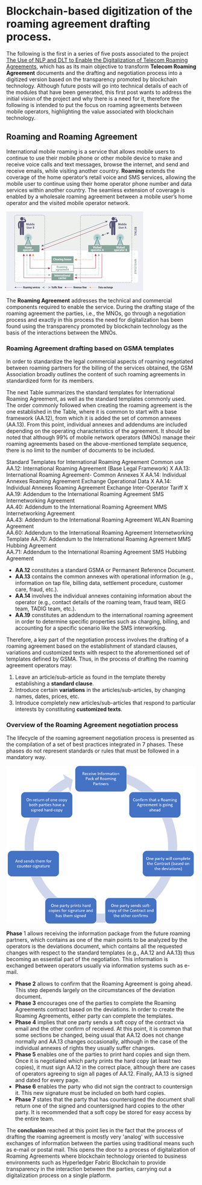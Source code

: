 # Blockchain-based digitization of the roaming agreement drafting process.

The following is the first in a series of five posts associated to the project [The Use of NLP and DLT to Enable the Digitalization of Telecom Roaming Agreements]( https://wiki.hyperledger.org/display/INTERN/Project+Plan%3A+The+Use+of+NLP+and+DLT+to+Enable+the+Digitalization+of+Telecom+Roaming+Agreements), which has as its main objective to transform **Telecom Roaming Agreement** documents and the drafting and negotiation process into a digitized version based on the transparency promoted by blockchain technology.
Although future posts will go into technical details of each of the modules that have been generated, this first post wants to address the initial vision of the project and why there is a need for it, therefore the following is intended to put the focus on roaming agreements between mobile operators, highlighting the value associated with blockchain technology.

## Roaming and Roaming Agreement
International mobile roaming is a service that allows mobile users to continue to use their mobile phone or other mobile device to make and receive voice calls and text messages, browse the internet, and send and receive emails, while visiting another country. **Roaming** extends the coverage of the home operator’s retail voice and SMS services, allowing the mobile user to continue using their home operator phone number and data services within another country. The seamless extension of coverage is enabled by a wholesale roaming agreement between a mobile user’s home operator and the visited mobile operator network.

<img src="https://github.com/sfl0r3nz05/Medium/blob/main/Roaming%20Agreement%20drafting%20process/images/roaming_agreement.png">
 
The **Roaming Agreement** addresses the technical and commercial components required to enable the service. During the drafting stage of the roaming agreement the parties, i.e., the MNOs, go through a negotiation process and exactly in this process the need for digitalization has been found using the transparency promoted by blockchain technology as the basis of the interactions between the MNOs.

### Roaming Agreement drafting based on GSMA templates
In order to standardize the legal commercial aspects of roaming negotiated between roaming partners for the billing of the services obtained, the GSM Association broadly outlines the content of such roaming agreements in standardized form for its members.

The next Table summarizes the standard templates for International Roaming Agreement, as well as the standard templates commonly used. The order commonly followed when creating the roaming agreement is the one established in the Table, where it is common to start with a base framework (AA.12), from which it is added the set of common annexes (AA.13). From this point, individual annexes and addendums are included depending on the operating characteristics of the agreement. It should be noted that although 99% of mobile network operators (MNOs) manage their roaming agreements based on the above-mentioned template sequence, there is no limit to the number of documents to be included.

Standard Templates for International Roaming Agreement	Common use
AA.12: International Roaming Agreement (Base Legal Framework)	X
AA.13: International Roaming Agreement- Common Annexes	X
AA.14: Individual Annexes Roaming Agreement Exchange Operational Data	X
AA.14: Individual Annexes Roaming Agreement Exchange Inter-Operator Tariff	X
AA.19: Addendum to the International Roaming Agreement SMS Internetworking Agreement	
AA.40: Addendum to the International Roaming Agreement MMS Internetworking Agreement	
AA.43: Addendum to the International Roaming Agreement WLAN Roaming Agreement	
AA.60: Addendum to the International Roaming Agreement Internetworking Template	
AA.70: Addendum to the International Roaming Agreement MMS Hubbing Agreement	
AA.71: Addendum to the International Roaming Agreement SMS Hubbing Agreement

- **AA.12** constitutes a standard GSMA or Permanent Reference Document. 
- **AA.13** contains the common annexes with operational information (e.g., information on tap file, billing data, settlement procedure, customer care, fraud, etc.). 
- **AA.14** involves the individual annexes containing information about the operator (e.g., contact details of the roaming team, fraud team, IREG team, TADIG team, etc.). 
- **AA.19** constitutes an addendum to the international roaming agreement in order to determine specific properties such as charging, billing, and accounting for a specific scenario like the SMS interworking.	

Therefore, a key part of the negotiation process involves the drafting of a roaming agreement based on the establishment of standard clauses, variations and customized texts with respect to the aforementioned set of templates defined by GSMA. Thus, in the process of drafting the roaming agreement operators may:

1. Leave an article/sub-article as found in the template thereby establishing a **standard clause**.
2. Introduce certain **variations** in the articles/sub-articles, by changing names, dates, prices, etc.
3. Introduce completely new articles/sub-articles that respond to particular interests by constituting **customized texts**.

### Overview of the Roaming Agreement negotiation process
The lifecycle of the roaming agreement negotiation process is presented as the compilation of a set of best practices integrated in 7 phases. These phases do not represent standards or rules that must be followed in a mandatory way.

<img src="https://github.com/sfl0r3nz05/Medium/blob/main/Roaming%20Agreement%20drafting%20process/images/negotiation_process.png">

**Phase** 1 allows receiving the information package from the future roaming partners, which contains as one of the main points to be analyzed by the operators is the deviations document, which contains all the requested changes with respect to the standard templates (e.g., AA.12 and AA.13) thus becoming an essential part of the negotiation. This information is exchanged between operators usually via information systems such as e-mail.

- **Phase 2** allows to confirm that the Roaming Agreement is going ahead. This step depends largely on the circumstances of the deviation document.
- **Phase 3** encourages one of the parties to complete the Roaming Agreements contract based on the deviations. In order to create the Roaming Agreements, either party can complete the templates.
- **Phase 4** implies that one party sends a soft copy of the contract via email and the other confirm of received. At this point, it is common that some sections be changed, being usual that AA.12 does not change normally and AA.13 changes occasionally, although in the case of the individual annexes of rights they usually suffer changes.
- **Phase 5** enables one of the parties to print hard copies and sign them. Once it is negotiated which party prints the hard copy (at least two copies), it must sign AA.12 in the correct place, although there are cases of operators agreeing to sign all pages of AA.12. Finally, AA.13 is signed and dated for every page.
- **Phase 6** enables the party who did not sign the contract to countersign it. This new signature must be included on both hard copies.
- **Phase 7** states that the party that has countersigned the document shall return one of the signed and countersigned hard copies to the other party. It is recommended that a soft copy be stored for easy access by the entire team.

The **conclusion** reached at this point lies in the fact that the process of drafting the roaming agreement is mostly very 'analog' with successive exchanges of information between the parties using traditional means such as e-mail or postal mail. This opens the door to a process of digitalization of Roaming Agreements where blockchain technology oriented to business environments such as Hyperledger Fabric Blockchain to provide transparency in the interaction between the parties, carrying out a digitalization process on a single platform.